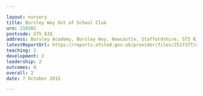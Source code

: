 ```yaml
---

layout: nursery
title: Bursley Way Out of School Club
urn: 218302
postcode: ST5 8JQ
address: Bursley Academy, Bursley Way, Newcastle, Staffordshire, ST5 8JQ
latestReportUrl: https://reports.ofsted.gov.uk/provider/files/2517377/urn/218302.pdf
teaching: 2
development: 2
leadership: 2
outcomes: 0
overall: 2
date: 7 October 2015

---
```

